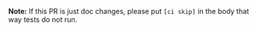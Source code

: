 **Note:** If this PR is just doc changes, please put `[ci skip]` in the body that way tests do not run.
